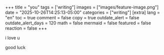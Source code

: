 +++
title =  "you"
tags = ['writing"]
images = ["images/feature-image.png"]
date = "2025-10-26T14:25:13-05:00"
categories = ["writing"]
[extra]
lang = "en"
toc = true
comment = false
copy = true
outdate_alert = false
outdate_alert_days = 120
math = false
mermaid = false
featured = false
reaction = false
+++

i love u

good luck 

